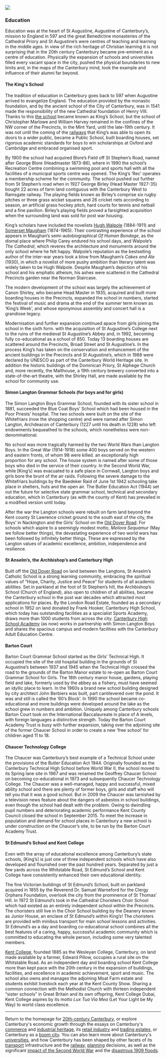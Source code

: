 <a href="https://dev.visual-essays.app"><img src="https://dev-visual-essays.netlify.app/images/ve-button.png"></a>
<param ve-config title="20th-Century Canterbury: Education" author="Richard Maltby" layout="vtl" banner="https://stor.artstor.org/stor/c35dcc83-8c83-4e82-8a7e-0d012287b919">

<param ve-entity eid="Q29303" aliases="Canterbury">
<param ve-entity eid="Q32520" aliases="St Augustine, Augustine of Canterbury">
<param ve-entity eid="Q46098131" aliases="Cathedral Priory">
<param ve-entity eid="Q38370" aliases="Henry VIII">
<param ve-entity eid="Q3360332" aliases="King&#39s School">
<param ve-entity eid="Q28975" aliases="Christopher Marlowe">
<param ve-entity eid="Q7519171" aliases="Simon Langton Boys">
<param ve-entity eid="Q7519165" aliases="sister school">
<param ve-entity eid="Q361" aliases="Great War">
<param ve-entity eid="Q5340874" aliases="Education Act 1944">
<param ve-entity eid="Q5496264" aliases="Canon Shirley">
<param ve-entity eid="Q59632394" aliases="St Augustine's Abbey">
<param ve-entity eid="Q7587039" aliases="St Anselm's">
<param ve-entity eid="Q4785588" aliases="Archbishop's School">
<param ve-entity eid="Q7721217" aliases="Canterbury High">
<param ve-entity eid="Q4865609" aliases="Barton Court Grammar School">

### Education

Education was at the heart of St Augustine, Augustine of Canterbury’s, mission to England in 597 and the great Benedictine monasteries of the Cathedral Priory and St Augustine’s were centres of teaching and learning in the middle ages. In view of the rich heritage of Christian learning it is not surprising that in the 20th century Canterbury became pre-eminent as a centre of education. Physically the expansion of schools and universities filled every vacant space in the city, pushed the physical boundaries to new limits and, in the maps of the Canterbury mind, took the example and influence of their alumni far beyond.
<param ve-map centre="Q3360332" zoom="15">

#### The King's School

The tradition of education in Canterbury goes back to 597 when Augustine arrived to evangelize England. The education provided by the monastic foundation, and by the ancient school of the City of Canterbury, was in 1541 made the responsibility of the new Cathedral foundation of Henry VIII. Thanks to this [the school](https://www.kings-school.co.uk) became known as King’s School, but the school of Christopher Marlowe and William Harvey remained in the confines of the NW corner of the Precincts, in the Mint Yard, until the late-19th century. It was not until the coming of the [railways](/canterbury/20c-canterbury-railway) that King’s was able to open its doors to a wider public, became a Public School, built boarding houses, set rigorous academic standards for boys to win scholarships at Oxford and Cambridge and embraced organised sport.
<param ve-map centre="Q3360332" zoom="15">

By 1900 the school had acquired Blore’s Field off St Stephen’s Road, named after George Blore (Headmaster 1873-86), where in 1990 the school’s Recreation Centre combining a swimming pool and sports hall with all the facilities of a municipal sports centre was opened. The King’s ‘Rec’ operates a membership scheme for the community. The school pushed out further from St Stephen’s road when in 1927 George Birley (Head Master 1927-35) bought 22 acres of farm land contiguous with the Canterbury West to Ramsgate railway. The playing fields known as Birley’s comprise six rugby pitches or three grass wicket squares and 26 cricket nets according to season, an artificial grass hockey pitch, hard courts for tennis and netball and a fine pavilion. Birley’s playing fields proved a farsighted acquisition when the surrounding land was sold for post war housing.
<param ve-image url="https://stor.artstor.org/stor/67a31a8c-c065-4747-a259-131c9d72eddc" label="South prospect at King's School" attribution="By kind permission of King's School, Canterbury">
<param ve-image url="https://stor.artstor.org/stor/c7538ee6-6e4e-4321-a748-578148758e2a" label="Mint Yard" attribution="Mint Yard, Kings School, Canterbury, 1976. By kind permission of King's School, Canterbury">
<param ve-image url="https://stor.artstor.org/stor/daff0204-9646-4c43-a2ec-5577eb6cca3e" label="Mint Yard" attribution="Mint Yard, Kings School, Canterbury, c. 1900. By kind permission of King's School, Canterbury">
<param ve-image url="https://stor.artstor.org/stor/a257cc7a-42ea-4a6d-a510-a0d88c551690" label="Murray School House" attribution="Murray School House, Kings School, Canterbury, c. 1900. By kind permission of King's School, Canterbury">

King’s scholars have included the novelists [Hugh Walpole]( /19c/19c-walpole-biography) (1884-1911) and [Somerset Maugham]( /20c/20c-maugham-biography) (1874-1965). Their contrasting experience of the school appears in Maughan’s semi-autobiographical _Of Human Bondage_, as the dismal place where Philip Carey endured his school days, and Walpole’s _The Cathedral_, which reveres the architecture and monuments around the only school where he felt happy. Walpole’s reputation as the bestselling author of the inter-war years took a blow from Maugham’s _Cakes and Ale_ (1930), in which a novelist of more pushy ambition than literary talent was widely taken to be Hugh Walpole. Despite Maugham’s depiction of his school and his emphatic atheism, his ashes were scattered in the Cathedral Precincts garden near the Norman Staircase.

The modern development of the school was largely the achievement of Canon Shirley, who became Head Master in 1935, acquired and built more boarding houses in the Precincts, expanded the school in numbers, started the festival of music and drama at the end of the summer term known as ‘King’s Week’, and whose eponymous assembly and concert hall is a grandiose legacy.

Modernisation and further expansion continued apace from girls joining the school in the sixth form. with the acquisition of St Augustine’s College next to the ruins of the medieval St Augustine’s Abbey and, in 1992, becoming fully co-educational as a school of 850. Today 13 boarding houses are scattered around the Precincts, Broad Street and St Augustine’s. In the process King’s has taken on the conservation and enhancement of the ancient buildings in the Precincts and St Augustine’s, which in 1988 were declared by UNESCO as part of the Canterbury World Heritage site. In addition the historic buildings of the Dominican Priory, St Alphege Church and, more recently, the Malthouse, a 19th century brewery converted into a state-of-the-art theatre, with the Shirley Hall, are made available by the school for community use.

#### Simon Langton Grammar Schools (for boys and for girls)

The Simon Langton Boys Grammar School, founded with its sister school in 1881, succeeded the Blue Coat Boys’ School which had been housed in the Poor Priests’ hospital. The two schools were built on the site of the Whitefriars (now the shopping centre) and were named after Simon Langton, Archdeacon of Canterbury (1227 until his death in 1228) who left endowments bequeathed to the schools, which nonetheless were non-denominational. 
<param ve-map centre="Q7519171" zoom="15">

No school was more tragically harmed by the two World Wars than Langton Boys. In the Great War (1914-1918) some 400 boys served on the western and eastern fronts, of whom 98 were killed. an exceptionally high proportion for any school. The house system is named after some of those boys who died in the service of their country. In the Second World War, while [King’s] was evacuated to a safe place in Cornwall, Langton boys and girls bore the brunt of the air raids. Following the severe damage to the Whitefriars buildings by the Baedeker Raid of June 1st 1942 schooling take place in shelters, huts and the open air.  The Butler Education Act (1944) set out the future for selective state grammar school, technical and secondary education, which in Canterbury (as with the county of Kent) has prevailed in a modified version until today.
<param ve-image url="https://stor.artstor.org/stor/c1364803-83ff-4c91-ad94-2c3903d4b135" label="Simon Langton Schools" attribution="Published by H. J. Goulden, Canterbury, pre-1918">

After the war the Langton schools were rebuilt on farm land beyond the Kent county St Lawrence cricket ground to the south east of the city, the Boys’ in Nackington and the Girls’ School on the [Old Dover Road]( /dickens/david-copperfield-dover-road). For schools which aspire to a seemingly modest motto, *Meliora Sequamur* (May we follow better things), the devastating experience of two world wars has been followed by infinitely better things. These are expressed by the Langton values of academic excellence, ambition, independence and resilience. 
<param ve-image url="https://stor.artstor.org/stor/b6c45d8f-4472-4f55-884b-2d14cab76143" label="Simon Langton Boys'" attribution="© Carolyn Oulton, by kind permission">
<param ve-image url="https://stor.artstor.org/stor/efb430e3-c025-4ddd-a976-bc985277273c" label="Simon Langton Boys' School entrance" attribution="Simon Langton Boys' School, 1974. By permission of Simon Langton Boys' Grammar School">
<param ve-image url="https://stor.artstor.org/stor/a5222b83-766a-49ce-a3e5-6ff598aecee5" label="Simon Langton Girls'" attribution="By kind permission of Simon Langton Girls' Grammar School">

#### St Anselm’s, the Archbishop’s and Canterbury High

Built off the [Old Dover Road]( /dickens/david-copperfield-dover-road) on land between the Langtons, St Anselm’s Catholic School is a strong learning community, embracing the spiritual values of “Hope, Charity, Justice and Peace” for students of all academic abilities. Set in parkland at the foot of St Stephen’s hill, the Archbishop’s School (Church of England), also open to children of all abilities, became the Canterbury school in the post war decades which attracted most applications for places.  By the London Road Estate, founded as a secondary school in 1952 on land donated by Frank Hooker, Canterbury High School, which today has outstanding facilities as a specialist Sports Academy, draws more than 1000 students from across the city. [Canterbury High School Academy](https://www.canterbury.kent.sch.uk) (as now) works in partnership with Simon Langton Boys and shares the spacious campus and modern facilities with the Canterbury Adult Education Centre.
<param ve-map centre="Q7721217" zoom="15">

#### Barton Court

Barton Court Grammar School started as the Girls’ Technical High. It occupied the site of the old hospital building in the grounds of St Augustine’s between 1937 and 1945 when the Technical High crossed the road to the grounds of the Barton Manor estate to re-open as Barton Court Grammar School for Girls. The 18th century manor house, gardens, playing field and lake, formerly used by the abbey as a fishery, must have seemed an idyllic place to learn. In the 1960s a brand new school building designed by city architect John Berbiers was built, part cantilevered over the pond. It was and still is called the ‘60’s Block’. In 1990 the school became co-educational and more buildings were developed around the lake as the school grew in numbers and ambition. Uniquely among Canterbury schools Barton Court took on the International Baccalaureate in place of A levels, with foreign languages a distinctive strength.  Today the Barton Court Academy Trust is busy with further expansion, taking over the adjoining site of the former Chaucer School in order to create a new ‘free school’ for children aged 11 to 18. 
<param ve-map centre="Q4865609" zoom="15">

#### Chaucer Technology College

The Chaucer was Canterbury’s best example of a Technical School under the provisions of the Butler Education Act 1944. Originally founded as the Canterbury Technical High School before World War II, the school moved to its Spring lane site in 1967 and was renamed the Geoffrey Chaucer School on becoming co-educational in 1973 and subsequently Chaucer Technology College. The Chaucer was a well-managed, happy and successful, mixed ability school and there are plenty of former boys, girls and staff who will tell you that it was a good school. But in 2009 the Chaucer was tarnished by a television news feature about the dangers of asbestos in school buildings, even though the school had dealt with the problem. Owing to dwindling pupil numbers and deteriorating academic performance Kent County Council closed the school in September 2015. To meet the increase in population and demand for school places in Canterbury a new school is under construction on the Chaucer’s site, to be run by the Barton Court Academy Trust.  

#### St Edmund’s School and Kent College

Even with the array of educational excellence among Canterbury’s state schools, [King’s] is just one of three independent schools which have also developed and flourished over the past hundred years. Separated by just a few yards across the Whitstable Road, St Edmund’s School and Kent College have consistently enhanced their own educational identity.
<param ve-image url="https://stor.artstor.org/stor/0335f354-b193-43c7-859f-39df4b1965a1" label="Postcard of Kent College" attribution="Postcard of Kent College, c.1930. By kind permission of Kent College">

The fine Victorian buildings of St Edmund’s School, built on parkland acquired in 1855 by the Reverend Dr. Samuel Warneford for the Clergy Orphans Foundation, overlook the city from the prominence of St Thomas’ Hill. In 1972 St Edmund’s took in the Cathedral Choristers Choir School which had existed as an entirely independent school within the Precincts. The choristers still live in the Choir School building by the Deanery known as Junior House, an enclave of St Edmund’s within King’s! The choristers are provided with minibus transport for main school lessons and activities. St Edmund’s as a day and boarding co-educational school combines all the best features of a caring, happy, successful academic community which is committed to educating the whole person, including some very talented members. 

[Kent College]( https://kentcollege.com), founded 1885 as the Wesleyan College, Canterbury, on land made available by a farmer, Edward Pillow, occupies a rural site on the Whitstable Road. As an independent day and boarding school Kent College more than kept pace with the 20th century in the expansion of buildings, facilities, and excellence in academic achievement, sport and music. The school also owns and manages the adjoining Moat Farm estate and students exhibit livestock each year at the Kent County Show. Sharing a common connection with the Methodist Church with thirteen independent “sister schools” in Great Britain and its own offspring, Kent College Dubai, Kent College aspires by its motto *Lux Tua Via Mea* (Let Your Light be My Way) to world class excellence.

***

Return to the homepage for [20th-century Canterbury](/canterbury/20c-canterbury-home), or explore Canterbury's economic growth through the essays on Canterbury's [commerce](/canterbury/20c-Canterbury-commerce) and [industrial heritage](/canterbury/20c-Canterbury-industrial), its [retail industry](/canterbury/20c-canterbury-retail-store) and [trading estates](/canterbury/20c-Canterbury-trading-estates), or Canterbury as a [boom city](/canterbury/20c-canterbury-boom-city). You can also learn more about Canterbury's [universities](/canterbury/20c-canterbury-universities), and how Canterbury has been shaped by other facets of its [transport](/canterbury/20c-canterbury-transport) infrastructure and the [railway](/canterbury/20c-canterbury-railway), [planning](/canterbury/20c-canterbury-planning) decisions, as well as the significant [impact of the Second World War](/canterbury/20c-canterbury-ww2) and the [disastrous 1909 floods](/canterbury/20c-canterbury-floods).
<param ve-image url="https://upload.wikimedia.org/wikipedia/commons/thumb/0/02/Canterbury_Cathedral_-_Portal_Nave_Cross-spire.jpeg/1557px-Canterbury_Cathedral_-_Portal_Nave_Cross-spire.jpeg" label="Canterbury Cathedral" attribution="Hans Musil, CC BY-SA 4.0"> 
